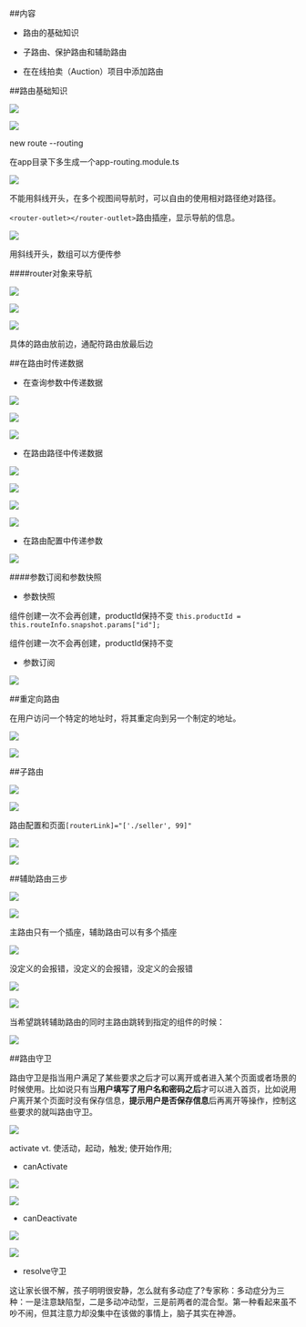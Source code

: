 ##内容

- 路由的基础知识

- 子路由、保护路由和辅助路由

- 在在线拍卖（Auction）项目中添加路由



##路由基础知识

![](/assets/360截图20178018195933485.jpg)

![](/assets/360截图20171018200436473.jpg)


new route --routing

在app目录下多生成一个app-routing.module.ts


![](/assets/360截图20171019093007537.jpg)

不能用斜线开头，在多个视图间导航时，可以自由的使用相对路径绝对路径。

`<router-outlet></router-outlet>`路由插座，显示导航的信息。


![](/assets/360截图20171019094006842.jpg)

用斜线开头，数组可以方便传参


####router对象来导航

![](/assets/360截图20171019095232439.jpg)

![](/assets/360截图20171019095219455.jpg)



![](/assets/360截图20171019095933637.jpg)

具体的路由放前边，通配符路由放最后边





##在路由时传递数据

- 在查询参数中传递数据

![](/assets/360截图20171019100608600.jpg)

![](/assets/360截图20171019102816392.jpg)

![](/assets/360截图20171019102617090.jpg)

- 在路由路径中传递数据

![](/assets/360截图20171019100658352.jpg)

![](/assets/360截图20171019104614129.jpg)

![](/assets/360截图20171019104644253.jpg)

![](/assets/360截图20171019104544697.jpg)

- 在路由配置中传递参数

![](/assets/360截图20171019100743097.jpg)


####参数订阅和参数快照

- 参数快照

组件创建一次不会再创建，productId保持不变
`this.productId = this.routeInfo.snapshot.params["id"];`

组件创建一次不会再创建，productId保持不变

- 参数订阅

![](/assets/360截图20171019111344147.jpg)




##重定向路由

在用户访问一个特定的地址时，将其重定向到另一个制定的地址。

![](/assets/360截图20171019112101497.jpg)

![](/assets/360截图20171019112606784.jpg)



##子路由

![](/assets/360截图20171019112845942.jpg)


![](/assets/360截图20171019132005346.jpg)

路由配置和页面`[routerLink]="['./seller', 99]"`

![](/assets/360截图20171019135227514.jpg)

![](/assets/360截图20171019135207178.jpg)




##辅助路由三步

![](/assets/360截图20171019140519276.jpg)

![](/assets/360截图20171019135941839.jpg)

主路由只有一个插座，辅助路由可以有多个插座

![](/assets/360截图20171019144607643.jpg)

没定义的会报错，没定义的会报错，没定义的会报错

![](/assets/360截图20171019153136431.jpg)

![](/assets/360截图20171019153204079.jpg)


当希望跳转辅助路由的同时主路由跳转到指定的组件的时候：

![](/assets/360截图20171019154840318.jpg)



##路由守卫

路由守卫是指当用户满足了某些要求之后才可以离开或者进入某个页面或者场景的时候使用。比如说只有当**用户填写了用户名和密码之后**才可以进入首页，比如说用户离开某个页面时没有保存信息，**提示用户是否保存信息**后再离开等操作，控制这些要求的就叫路由守卫。

![](/assets/360sdf20171019155447997.jpg)

activate    vt.    使活动，起动，触发; 使开始作用;

- canActivate

![](/assets/360截图20171019163821020.jpg)

![](/assets/360截图20171019182201744.jpg)

- canDeactivate

![](/assets/360截图20171019182349519.jpg)

![](/assets/360截图20171019182231904.jpg)


- resolve守卫


这让家长很不解，孩子明明很安静，怎么就有多动症了?专家称：多动症分为三种：一是注意缺陷型，二是多动冲动型，三是前两者的混合型。第一种看起来虽不吵不闹，但其注意力却没集中在该做的事情上，脑子其实在神游。
